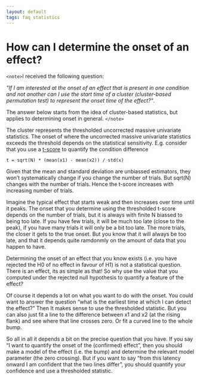```yaml
---
layout: default
tags: faq statistics
---
```


# How can I determine the onset of an effect?

`<note>`I received the following question: 

*"If I am interested at the onset of an effect that is present in one condition and not another can I use the start time of a cluster (cluster-based permutation test) to represent the onset time of the effect?"*. 

The answer below starts from the idea of cluster-based statistics, but applies to determining onset in general. 
`</note>`

The cluster represents the thresholded uncorrected massive univariate statistics. The onset of where the uncorrected massive univariate statistics exceeds the threshold depends on the statistical sensitivity. E.g. consider that you use a [t-score](http://en.wikipedia.org/wiki/Student%27s_t-test) to quantify the condition difference

    t = sqrt(N) * (mean(x1) - mean(x2)) / std(x)

Given that the mean and standard deviation are unbiassed estimators, they won’t systematically change if you change the number of trials. But sqrt(N) changes with the number of trials. Hence the t-score increases with increasing number of trials. 

Imagine the typical effect that starts weak and then increases over time until it peaks.  The onset that you determine using the thresholded t-score depends on the number of trials, but it is always with finite N biassed to being too late. If you have few trials, it will be much too late (close to the peak), if you have many trials it will only be a bit too late. The more trials, the closer it gets to the true onset. But you know that it will always be too late, and that it depends quite ramdonmly on the amount of data that you happen to have.

Determining the onset of an effect that you know exists (i.e. you have rejected the H0 of no effect in favour of H1) is not a statistical question. There is an effect, its as simple as that! So why use the value that you computed under the rejected null hypothesis to quantify a feature of the effect?

Of course it depends a lot on what you want to do with the onset. You could want to answer the question “what is the earliest time at which I can detect the effect?” Then It makes sense to use the thresholded statistic. But you can also just fit a line to the difference between x1 and x2 (at the rising flank) and see where that line crosses zero. Or fit a curved line to the whole bump. 

So all in all it depends a bit on the precise question that you have. If you say “I want to quantify the onset of the (confirmed) effect”, then you should make a model of the effect (i.e. the bump) and determine the relevant model parameter (the zero crossing). But if you want to say “from this latency onward I am confident that the two lines differ”, you should quantify your confidence and use a thresholded statistic.

